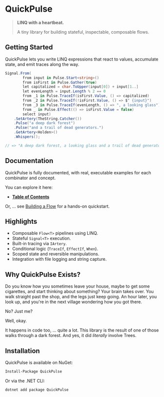 # QuickPulse

> **LINQ with a heartbeat.**
>
> A tiny library for building stateful, inspectable, composable flows.

## Getting Started

QuickPulse lets you write LINQ expressions that react to values, accumulate state, and emit traces along the way.

```csharp
Signal.From(
        from input in Pulse.Start<string>()
        from isFirst in Pulse.Gather(true)
        let capitalized = char.ToUpper(input[0]) + input[1..]
        let evenLength = input.Length % 2 == 0
        from _1 in Pulse.TraceIf(isFirst.Value, () => capitalized)
        from _2 in Pulse.TraceIf(!isFirst.Value, () => $" {input}")
        from _3 in Pulse.TraceIf(evenLength, () => ", a looking glass")
        from _ in Pulse.Effect(() => isFirst.Value = false)
        select input)
    .SetArtery(TheString.Catcher())
    .Pulse("a deep dark forest")
    .Pulse("and a trail of dead generators.")
    .GetArtery<Holden>()
    .Whispers();

// => "A deep dark forest, a looking glass and a trail of dead generators."
```

## Documentation

QuickPulse is fully documented, with real, executable examples for each combinator and concept.

You can explore it here:

* **[Table of Contents](./Docs/TOC.md)**

Or, ... see [Building a Flow](./Docs/BuildingAFlow.md) for a hands-on quickstart.

## Highlights

* Composable `Flow<T>` pipelines using LINQ.
* Stateful `Signal<T>` execution.
* Built-in tracing via `IArtery`.
* Conditional logic (`TraceIf`, `EffectIf`, `When`).
* Scoped state and reversible manipulations.
* Integration with file logging and string capture.

## Why QuickPulse Exists?

Do you know how you sometimes leave your house, maybe to get some cigarettes, and start thinking about something?
Your brain takes over.
You walk straight past the shop, and the legs just keep going.
An hour later, you look up, and you're in the next village wondering how you got there.

No? Just me?

Well, okay.

It happens in code too, ... quite a lot.
This library is the result of one of those walks through a dark forest.
And yes, it did *literally* involve Trees.


## Installation

QuickPulse is available on NuGet:

```bash
Install-Package QuickPulse
```

Or via the .NET CLI:

```bash
dotnet add package QuickPulse
```

